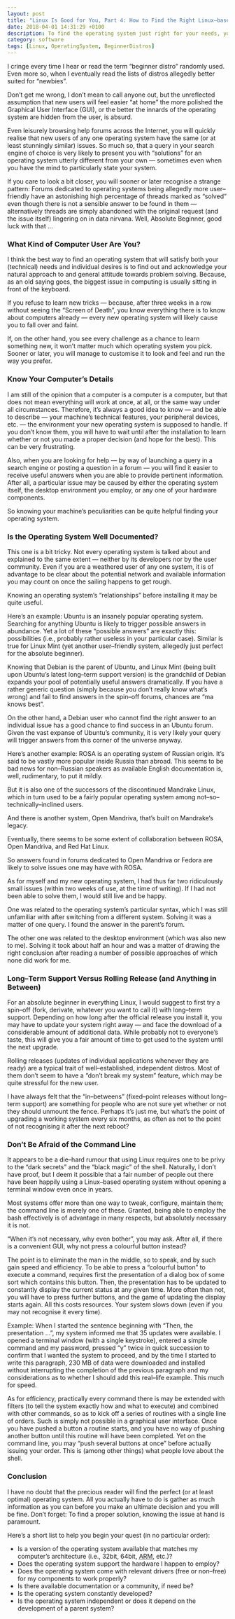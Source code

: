 ```yaml
---
layout: post
title: "Linux Is Good for You, Part 4: How to Find the Right Linux–based Operating System as an Absolute Beginner?"
date: 2018-04-01 14:31:29 +0100
description: To find the operating system just right for your needs, you need to know more about your computer and yourself.
category: software
tags: [Linux, OperatingSystem, BeginnerDistros]
---
```

I cringe every time I hear or read the term “beginner distro” randomly used. Even more so, when I eventually read the lists of distros allegedly better suited for “newbies”.<!--more-->

Don’t get me wrong, I don’t mean to call anyone out, but the unreflected assumption that new users will feel easier “at home” the more polished the Graphical User Interface (<abbr>GUI</abbr>), or the better the innards of the operating system are hidden from the user, is absurd.

Even leisurely browsing help forums across the Internet, you will quickly realise that new users of any one operating system have the same (or at least stunningly similar) issues. So much so, that a query in your search engine of choice is very likely to present you with “solutions” for an operating system utterly different from your own — sometimes even when you have the mind to particularly state your system.

If you care to look a bit closer, you will sooner or later recognise a strange pattern: Forums dedicated to operating systems being allegedly more user–friendly have an astonishing high percentage of threads marked as “solved” even though there is not a sensible answer to be found in them — alternatively threads are simply abandoned with the original request (and the issue itself) lingering on in data nirvana. Well, Absolute Beginner, good luck with that …

<h3>What Kind of Computer User Are You?</h3>

I think the best way to find an operating system that will satisfy both your (technical) needs and individual desires is to find out and acknowledge your natural approach to and general attitude towards problem solving. Because, as an old saying goes, the biggest issue in computing is usually sitting in front of the keyboard.

If you refuse to learn new tricks — because, after three weeks in a row without seeing the “Screen of Death”, you know everything there is to know about computers already — every new operating system will likely cause you to fall over and faint.

If, on the other hand, you see every challenge as a chance to learn something new, it won’t matter much which operating system you pick. Sooner or later, you will manage to customise it to look and feel and run the way you prefer.

<h3>Know Your Computer’s Details</h3>

I am still of the opinion that a computer is a computer is a computer, but that does not mean everything will work at once, at all, or the same way under all circumstances. Therefore, it’s always a good idea to know — and be able to describe — your machine’s technical features, your peripheral devices, <abbr>etc.</abbr> — the environment your new operating system is supposed to handle. If you don’t know them, you will have to wait until after the installation to learn whether or not you made a proper decision (and hope for the best). This can be very frustrating.

Also, when you are looking for help — by way of launching a query in a search engine or posting a question in a forum — you will find it easier to receive useful answers when you are able to provide pertinent information. After all, a particular issue may be caused by either the operating system itself, the desktop environment you employ, or any one of your hardware components.

So knowing your machine’s peculiarities can be quite helpful finding your operating system.

<h3>Is the Operating System Well Documented?</h3>

This one is a bit tricky. Not every operating system is talked about and explained to the same extent — neither by its developers nor by the user community. Even if you are a weathered user of any one system, it is of advantage to be clear about the potential network and available information you may count on once the sailing happens to get rough.

Knowing an operating system’s “relationships” before installing it may be quite useful.

Here’s an example: Ubuntu is an insanely popular operating system. Searching for anything Ubuntu is likely to trigger possible answers in abundance. Yet a lot of these “possible answers” are exactly this: possibilities (<abbr>i.e.</abbr>, probably rather useless in your particular case). Similar is true for Linux Mint (yet another user–friendly system, allegedly just perfect for the absolute beginner).

Knowing that Debian is the parent of Ubuntu, and Linux Mint (being built upon Ubuntu’s latest long–term support version) is the grandchild of Debian expands your pool of potentially useful answers dramatically. If you have a rather generic question (simply because you don’t really know what’s wrong) and fail to find answers in the spin–off forums, chances are “ma knows best”.

On the other hand, a Debian user who cannot find the right answer to an individual issue has a good chance to find success in an Ubuntu forum. Given the vast expanse of Ubuntu’s community, it is very likely your query will trigger answers from this corner of the universe anyway.

Here’s another example: ROSA is an operating system of Russian origin. It’s said to be vastly more popular inside Russia than abroad. This seems to be bad news for non–Russian speakers as available English documentation is, well, rudimentary, to put it mildly.

But it is also one of the successors of the discontinued Mandrake Linux, which in turn used to be a fairly popular operating system among not–so–technically–inclined users.

And there is another system, Open Mandriva, that’s built on Mandrake’s legacy.

Eventually, there seems to be some extent of collaboration between ROSA, Open Mandriva, and Red Hat Linux.

So answers found in forums dedicated to Open Mandriva or Fedora are likely to solve issues one may have with ROSA.

As for myself and my new operating system, I had thus far two ridiculously small issues (within two weeks of use, at the time of writing).
If I had not been able to solve them, I would still live and be happy.

One was related to the operating system’s particular syntax, which I was still unfamiliar with after switching from a different system. Solving it was a matter of one query. I found the answer in the parent’s forum.

The other one was related to the desktop environment (which was also new to me). Solving it took about half an hour and was a matter of drawing the right conclusion after reading a number of possible approaches of which none did work for me.

<h3>Long–Term Support Versus Rolling Release (and Anything in Between)</h3>

For an absolute beginner in everything Linux, I would suggest to first try a spin–off (fork, derivate, whatever you want to call it) with long–term support. Depending on how long after the official release you install it, you may have to update your system right away — and face the download of a considerable amount of additional data. While probably not to everyone’s taste, this will give you a fair amount of time to get used to the system until the next upgrade.

Rolling releases (updates of individual applications whenever they are ready) are a typical trait of well–established, independent distros. Most of them don’t seem to have a “don’t break my system” feature, which may be quite stressful for the new user.

I have always felt that the “in–betweens” (fixed–point releases without long–term support) are something for people who are not sure yet whether or not they should unmount the fence. Perhaps it’s just me, but what’s the point of upgrading a working system every six months, as often as not to the point of not recognising it after the next reboot?

<h3>Don’t Be Afraid of the Command Line</h3>

It appears to be a die–hard rumour that using Linux requires one to be privy to the “dark secrets” and the “black magic” of the shell. Naturally, I don’t have proof, but I deem it possible that a fair number of people out there have been happily using a Linux–based operating system without opening a terminal window even once in years.

Most systems offer more than one way to tweak, configure, maintain them; the command line is merely one of these. Granted, being able to employ the bash effectively is of advantage in many respects, but absolutely necessary it is not.

“When it’s not necessary, why even bother”, you may ask. After all, if there is a convenient <abbr>GUI</abbr>, why not press a colourful button instead?

The point is to eliminate the man in the middle, so to speak, and by such gain speed and efficiency. To be able to press a “colourful button” to execute a command, requires first the presentation of a dialog box of some sort which contains this button. Then, the presentation has to be updated to constantly display the current status at any given time. More often than not, you will have to press further buttons, and the game of updating the display starts again. All this costs resources. Your system slows down (even if you may not recognise it every time).

Example: When I started the sentence beginning with “Then, the presentation …”, my system informed me that 35 updates were available. I opened a terminal window (with a single keystroke), entered a simple command and my password, pressed “y” twice in quick succession to confirm that I wanted the system to proceed, and by the time I started to write this paragraph, 230 <abbr>MB</abbr> of data were downloaded and installed without interrupting the completion of the previous paragraph and my considerations as to whether I should add this real–life example. This much for speed.

As for efficiency, practically every command there is may be extended with filters (to tell the system exactly how and what to execute) and combined with other commands, so as to kick off a series of routines with a single line of orders. Such is simply not possible in a graphical user interface. Once you have pushed a button a routine starts, and you have no way of pushing another button until this routine will have been completed. Yet on the command line, you may “push several buttons at once” before actually issuing your order. This is (among other things) what people love about the shell.

<h3>Conclusion</h3>

I have no doubt that the precious reader will find the perfect (or at least optimal) operating system. All you actually have to do is gather as much information as you can before you make an ultimate decision and you will be fine. Don’t forget: To find a proper solution, knowing the issue at hand is paramount.

Here’s a short list to help you begin your quest (in no particular order):

<ul>
<li>Is a version of the operating system available that matches my computer’s architecture (<abbr>i.e.</abbr>, 32bit, 64bit, <abbr title="Advanced RISC Machines">ARM</abbr>, <abbr>etc.</abbr>)?</li>
<li>Does the operating system support the hardware I happen to employ?</li>
<li>Does the operating system come with relevant drivers (free or non–free) for my components to work properly?</li>
<li>Is there available documentation or a community, if need be?</li>
<li>Is the operating system constantly developed?</li>
<li>Is the operating system independent or does it depend on the development of a parent system?</li>
</ul>

